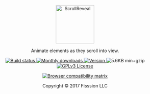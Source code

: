
<p align="center">
	<a href="https://scrollrevealjs.org" title="Visit ScrollReveal homepage">
		<img src="https://jlmak.es/logos/svg/scrollreveal-logomark.svg" alt="ScrollReveal" width="120">
	</a>
</p>

<p align="center">Animate elements as they scroll into view.</p>

<p align="center">
	<a href="https://travis-ci.org/jlmakes/scrollreveal">
		<img src="https://img.shields.io/travis/jlmakes/scrollreveal.svg" alt="Build status">
	</a>
	<a href="https://www.npmjs.com/package/scrollreveal">
		<img src="https://img.shields.io/npm/dm/scrollreveal.svg" alt="Monthly downloads">
	</a>
	<a href="https://www.npmjs.com/package/scrollreveal">
		<img src="https://img.shields.io/npm/v/scrollreveal/beta.svg" alt="Version">
	</a>
	<img src="https://img.shields.io/badge/min+gzip-5.6KB-blue.svg" alt="5.6KB min+gzip">
	<a href="https://opensource.org/licenses/GPL-3.0">
		<img src="https://img.shields.io/badge/license-GPLv3-1283c3.svg" alt="GPLv3 License">
	</a>
</p>

<p align="center">
	<a href="https://saucelabs.com/u/scrollreveal">
		<img src="https://saucelabs.com/browser-matrix/scrollreveal.svg" alt="Browser compatibility matrix">
	</a>
</p>

<p align="center">
	Copyright © 2017 Fisssion LLC
</p>
